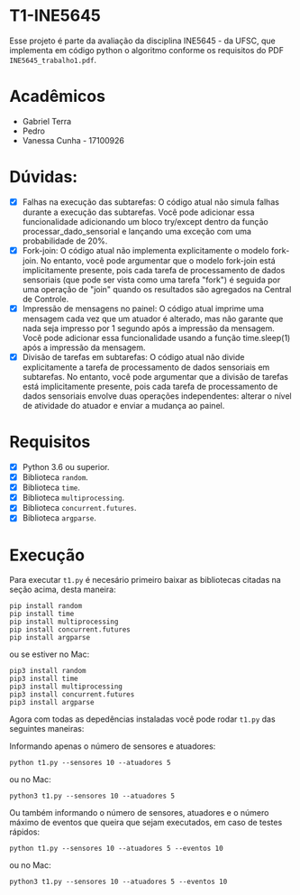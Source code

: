 # T1-INE5645
Esse projeto é parte da avaliação da disciplina INE5645 - da UFSC, que implementa em código python o algoritmo conforme os requisitos do PDF `INE5645_trabalho1.pdf`. 


# Acadêmicos
- Gabriel Terra
- Pedro
- Vanessa Cunha - 17100926

# Dúvidas:
- [x] Falhas na execução das subtarefas: O código atual não simula falhas durante a execução das subtarefas. Você pode adicionar essa funcionalidade adicionando um bloco try/except dentro da função processar_dado_sensorial e lançando uma exceção com uma probabilidade de 20%.
- [x] Fork-join: O código atual não implementa explicitamente o modelo fork-join. No entanto, você pode argumentar que o modelo fork-join está implicitamente presente, pois cada tarefa de processamento de dados sensoriais (que pode ser vista como uma tarefa "fork") é seguida por uma operação de "join" quando os resultados são agregados na Central de Controle.
- [x] Impressão de mensagens no painel: O código atual imprime uma mensagem cada vez que um atuador é alterado, mas não garante que nada seja impresso por 1 segundo após a impressão da mensagem. Você pode adicionar essa funcionalidade usando a função time.sleep(1) após a impressão da mensagem.
- [x] Divisão de tarefas em subtarefas: O código atual não divide explicitamente a tarefa de processamento de dados sensoriais em subtarefas. No entanto, você pode argumentar que a divisão de tarefas está implicitamente presente, pois cada tarefa de processamento de dados sensoriais envolve duas operações independentes: alterar o nível de atividade do atuador e enviar a mudança ao painel.

# Requisitos
- [x] Python 3.6 ou superior.
- [x] Biblioteca `random`.
- [x] Biblioteca `time`.
- [x] Biblioteca `multiprocessing`.
- [x] Biblioteca `concurrent.futures`.
- [x] Biblioteca `argparse`.

# Execução

Para executar `t1.py` é necesário primeiro baixar as bibliotecas citadas na seção acima, desta maneira:


```
pip install random
pip install time
pip install multiprocessing
pip install concurrent.futures
pip install argparse
```

ou se estiver no Mac:

```
pip3 install random
pip3 install time
pip3 install multiprocessing
pip3 install concurrent.futures
pip3 install argparse
```


Agora com todas as depedências instaladas você pode rodar `t1.py` das seguintes maneiras:

Informando apenas o número de sensores e atuadores:

```
python t1.py --sensores 10 --atuadores 5

```
ou no Mac:

```
python3 t1.py --sensores 10 --atuadores 5

```

Ou também informando o número de sensores, atuadores e o número máximo de eventos que queira que sejam executados, em caso de testes rápidos:

```
python t1.py --sensores 10 --atuadores 5 --eventos 10

```
ou no Mac:

```
python3 t1.py --sensores 10 --atuadores 5 --eventos 10

```
